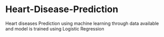 # Heart-Disease-Prediction
Heart diseases Prediction using machine learning through data available and model is trained using Logistic Regression 
